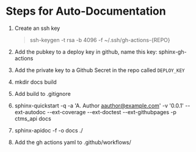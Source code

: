 # Steps for Auto-Documentation

1. Create an ssh key

    > ssh-keygen -t rsa -b 4096 -f ~/.ssh/gh-actions-{REPO}
2. Add the pubkey to a deploy key in github, name this key: sphinx-gh-actions
3. Add the private key to a Github Secret in the repo called `DEPLOY_KEY`
4. mkdir docs build
5. Add build to .gitignore
6. sphinx-quickstart -q -a 'A. Author <aauthor@example.com>' -v '0.0.1' --ext-autodoc --ext-coverage --ext-doctest --ext-githubpages -p ctms_api docs
7. sphinx-apidoc -f -o docs ./
8. Add the gh actions yaml to .github/workflows/

